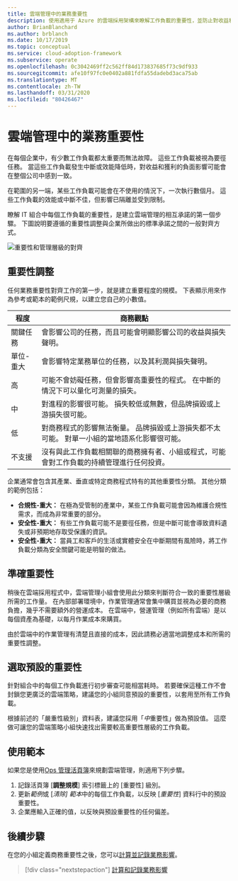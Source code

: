 ```yaml
---
title: 雲端管理中的業務重要性
description: 使用適用于 Azure 的雲端採用架構來瞭解工作負載的重要性，並防止對收益和獲利的負面影響。
author: BrianBlanchard
ms.author: brblanch
ms.date: 10/17/2019
ms.topic: conceptual
ms.service: cloud-adoption-framework
ms.subservice: operate
ms.openlocfilehash: 0c3042469ff2c562ff84d173837685f73c9df933
ms.sourcegitcommit: afe10f97fc0e0402a881fdfa55dadebd3aca75ab
ms.translationtype: MT
ms.contentlocale: zh-TW
ms.lasthandoff: 03/31/2020
ms.locfileid: "80426467"
---
```

# <a name="business-criticality-in-cloud-management"></a>雲端管理中的業務重要性

在每個企業中，有少數工作負載都太重要而無法故障。 這些工作負載被視為要徑任務。 當這些工作負載發生中斷或效能降低時，對收益和獲利的負面影響可能會在整個公司中感到一致。

在範圍的另一端，某些工作負載可能會在不使用的情況下，一次執行數個月。 這些工作負載的效能或中斷不佳，但影響已隔離並受到限制。

瞭解 IT 組合中每個工作負載的重要性，是建立雲端管理的相互承諾的第一個步驟。
下圖說明要遵循的重要性調整與企業所做出的標準承諾之間的一般對齊方式。

![重要性和管理層級的對齊](../../_images/manage/cloud-criticality-alignment.png)

## <a name="criticality-scale"></a>重要性調整

任何業務重要性對齊工作的第一步，就是建立重要程度的規模。 下表顯示用來作為參考或範本的範例尺規，以建立您自己的小數值。

| 程度 | 商務觀點 |
| --------- | --------- |
| 關鍵任務 |  會影響公司的任務，而且可能會明顯影響公司的收益與損失聲明。 |
| 單位-重大 | 會影響特定業務單位的任務，以及其利潤與損失聲明。 |
| 高 | 可能不會妨礙任務，但會影響高重要性的程式。 在中斷的情況下可以量化可測量的損失。 |
| 中 | 對進程的影響很可能。 損失較低或無數，但品牌損毀或上游損失很可能。 |
| 低 | 對商務程式的影響無法衡量。 品牌損毀或上游損失都不太可能。 對單一小組的當地語系化影響很可能。 |
| 不支援 | 沒有與此工作負載相關聯的商務擁有者、小組或程式，可能會對工作負載的持續管理進行任何投資。 |

企業通常會包含其產業、垂直或特定商務程式特有的其他重要性分類。 其他分類的範例包括：

- **合規性-重大：** 在極為受管制的產業中，某些工作負載可能會因為維護合規性需求，而成為非常重要的部分。
- **安全性-重大：** 有些工作負載可能不是要徑任務，但是中斷可能會導致資料遺失或非預期地存取受保護的資訊。
- **安全性-重大：** 當員工和客戶的生活或實體安全在中斷期間有風險時，將工作負載分類為安全關鍵可能是明智的做法。

## <a name="importance-of-accurate-criticality"></a>準確重要性

稍後在雲端採用程式中，雲端管理小組會使用此分類來判斷符合一致的重要性層級所需的工作量。 在內部部署環境中，作業管理通常會集中購買並視為必要的商務負擔，幾乎不需要額外的營運成本。 在雲端中，營運管理（例如所有雲端）是以每個資產為基礎，以每月作業成本來購買。

由於雲端中的作業管理有清楚且直接的成本，因此請務必適當地調整成本和所需的重要性調整。

## <a name="select-a-default-criticality"></a>選取預設的重要性

針對組合中的每個工作負載進行初步審查可能相當耗時。 若要確保這種工作不會封鎖您更廣泛的雲端策略，建議您的小組同意預設的重要性，以套用至所有工作負載。

根據前述的「嚴重性級別」資料表，建議您採用「*中*重要性」做為預設值。 這麼做可讓您的雲端策略小組快速找出需要較高重要性層級的工作負載。

## <a name="use-the-template"></a>使用範本

如果您是使用[Ops 管理活頁簿](https://raw.githubusercontent.com/microsoft/CloudAdoptionFramework/master/manage/opsmanagementworkbook.xlsx)來規劃雲端管理，則適用下列步驟。

1. 記錄活頁簿 [**調整規模**] 索引標籤上的 [重要性] 級別。
2. 更新*範例*或 [*清除] 範本*中的每個工作負載，以反映 [*重要性*] 資料行中的預設重要性。
3. 企業應輸入正確的值，以反映與預設重要性的任何偏差。

## <a name="next-steps"></a>後續步驟

在您的小組定義商務重要性之後，您可以[計算並記錄業務影響](./impact.md)。

> [!div class="nextstepaction"]
> [計算和記錄業務影響](./impact.md)
